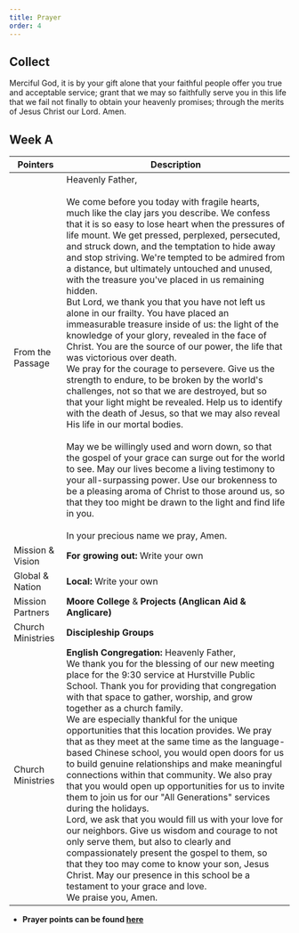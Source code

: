 ```yaml
---
title: Prayer
order: 4
---
```


## Collect
Merciful God, it is by your gift alone that your faithful people offer you true and acceptable service; grant that we may so faithfully serve you in this life that we fail not finally to obtain your heavenly promises; through the merits of Jesus Christ our Lord. Amen.

## Week A

| Pointers | Description |
| --- | --- |
| From the Passage | Heavenly Father, <br><br> We come before you today with fragile hearts, much like the clay jars you describe. We confess that it is so easy to lose heart when the pressures of life mount. We get pressed, perplexed, persecuted, and struck down, and the temptation to hide away and stop striving. We're tempted to be admired from a distance, but ultimately untouched and unused, with the treasure you've placed in us remaining hidden. <br> But Lord, we thank you that you have not left us alone in our frailty. You have placed an immeasurable treasure inside of us: the light of the knowledge of your glory, revealed in the face of Christ. You are the source of our power, the life that was victorious over death. <br> We pray for the courage to persevere. Give us the strength to endure, to be broken by the world's challenges, not so that we are destroyed, but so that your light might be revealed. Help us to identify with the death of Jesus, so that we may also reveal His life in our mortal bodies. <br><br> May we be willingly used and worn down, so that the gospel of your grace can surge out for the world to see. May our lives become a living testimony to your all-surpassing power. Use our brokenness to be a pleasing aroma of Christ to those around us, so that they too might be drawn to the light and find life in you. <br><br> In your precious name we pray, Amen. |
| Mission & Vision | **For growing out:** Write your own| 
| Global & Nation | **Local:** Write your own|
| Mission Partners | **Moore College** & **Projects (Anglican Aid & Anglicare)**|
| Church Ministries | **Discipleship Groups** |
| Church Ministries | **English Congregation:** Heavenly Father, <br> We thank you for the blessing of our new meeting place for the 9:30 service at Hurstville Public School. Thank you for providing that congregation with that space to gather, worship, and grow together as a church family. <br> We are especially thankful for the unique opportunities that this location provides. We pray that as they meet at the same time as the language-based Chinese school, you would open doors for us to build genuine relationships and make meaningful connections within that community. We also pray that you would open up opportunities for us to invite them to join us for our "All Generations" services during the holidays. <br> Lord, we ask that you would fill us with your love for our neighbors. Give us wisdom and courage to not only serve them, but also to clearly and compassionately present the gospel to them, so that they too may come to know your son, Jesus Christ. May our presence in this school be a testament to your grace and love. <br> We praise you, Amen.


- **Prayer points can be found [here](https://stgeorgeshurstville.org.au/prayer)**
